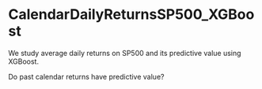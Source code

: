 # CalendarDailyReturnsSP500_XGBoost

We study average daily returns on SP500 and its predictive value using XGBoost.

Do past calendar returns have predictive value?

